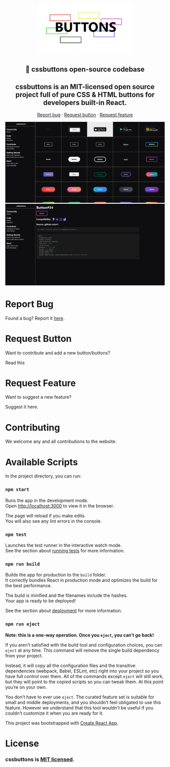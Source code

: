 <p align="center"><a href="https://r1.github.io/cssbuttons" target="_blank" rel="noopener noreferrer"><img width="300" src="./img/buttons.png" alt="Vue logo"></a></p>
<h2 align="center">🚀 cssbuttons open-source codebase</h2> 

<h2 align="center">
cssbuttons is an MIT-licensed open source project full of pure CSS & HTML buttons for developers built-in React. 
</h2> 

<p align="center">
  <a href="/">Report bug</a>
  ·
  <a href="/">Request button</a>
  ·
  <a href="/">Request feature</a>
</p>

![](./img/main.png)
![](./img/side.png)

# Report Bug

Found a bug? Report it [here](https://github.com/r1/cssbuttons/blob/master/REPORTBUG.md).

# Request Button

Want to contribute and add a new button/buttons?

Read this

# Request Feature

Want to suggest a new feature? 

Suggest it here.

# Contributing
We welcome any and all contributions to the website.

# Available Scripts
In the project directory, you can run:

### `npm start`
Runs the app in the development mode.<br />
Open [http://localhost:3000](http://localhost:3000) to view it in the browser.

The page will reload if you make edits.<br />
You will also see any lint errors in the console.

### `npm test`
Launches the test runner in the interactive watch mode.<br />
See the section about [running tests](https://facebook.github.io/create-react-app/docs/running-tests) for more information.

### `npm run build`
Builds the app for production to the `build` folder.<br />
It correctly bundles React in production mode and optimizes the build for the best performance.

The build is minified and the filenames include the hashes.<br />
Your app is ready to be deployed!

See the section about [deployment](https://facebook.github.io/create-react-app/docs/deployment) for more information.

### `npm run eject`
**Note: this is a one-way operation. Once you `eject`, you can’t go back!**

If you aren’t satisfied with the build tool and configuration choices, you can `eject` at any time. This command will remove the single build dependency from your project.

Instead, it will copy all the configuration files and the transitive dependencies (webpack, Babel, ESLint, etc) right into your project so you have full control over them. All of the commands except `eject` will still work, but they will point to the copied scripts so you can tweak them. At this point you’re on your own.

You don’t have to ever use `eject`. The curated feature set is suitable for small and middle deployments, and you shouldn’t feel obligated to use this feature. However we understand that this tool wouldn’t be useful if you couldn’t customize it when you are ready for it.

This project was bootstrapped with [Create React App](https://github.com/facebook/create-react-app).

# License
### cssbuttons is [MIT licensed](./LICENSE).
